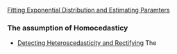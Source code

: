 

[Fitting Exponential Distribution and Estimating Paramters](https://stats.stackexchange.com/questions/114399/how-to-estimate-model-with-both-linear-and-exponential-parameters)

### The assumption of Homocedasticy
* [Detecting Heteroscedasticity and Rectifying](https://www.r-bloggers.com/how-to-detect-heteroscedasticity-and-rectify-it/) The 

